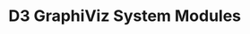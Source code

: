 # D3 GraphiViz System Modules

<script>
  import {loadedModulesData} from "demos/visualizations/filedata.js" 
  // #TODO make relative path... work here?
  (async () => {
    var vis = await (<d3-graphviz style="width:1200px, height: 800px"></d3-graphviz>)
    vis.config({
      onclick(data, evt, element) {
        lively.openInspector({
          data: data,
          event: evt,
          element: element
        })
      }
    })
    vis.setData(await loadedModulesData())
    return vis
  })()
</script>